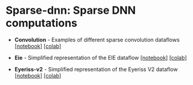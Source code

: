 # Sparse-dnn: Sparse DNN computations

- **Convolution** - Examples of different sparse convolution dataflows
[\[notebook\]](./convolution.ipynb)
[\[colab\]](https://colab.research.google.com/github/Fibertree-Project/fibertree-notebooks/blob/master/notebooks/sparse-dnn/convolution.ipynb)

- **Eie** - Simplified representation of the EIE dataflow
[\[notebook\]](./eie.ipynb)
[\[colab\]](https://colab.research.google.com/github/Fibertree-Project/fibertree-notebooks/blob/master/notebooks/sparse-dnn/eie.ipynb)

- **Eyeriss-v2** - Simplified representation of the Eyeriss V2 dataflow
[\[notebook\]](./eyeriss-v2.ipynb)
[\[colab\]](https://colab.research.google.com/github/Fibertree-Project/fibertree-notebooks/blob/master/notebooks/sparse-dnn/eyeriss-v2.ipynb)
